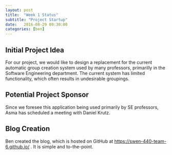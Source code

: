 ```yaml
---
layout: post
title:  "Week 1 Status"
subtitle: "Project Startup"
date:   2016-08-29 09:30:00
categories: [ben]
---
```


## Initial Project Idea
For our project, we would like to design a replacement for the current automatic group creation system used by many professors, primarilly in the Software Engineering department. The current system has limited functionality, which often results in undesirable groupings.

## Potential Project Sponsor
Since we foresee this application being used primarily by SE professors, Asma has scheduled a meeting with Daniel Krutz.

## Blog Creation
Ben created the blog, which is hosted on GitHub at https://swen-440-team-6.github.io/ . It is simple and to-the-point.
